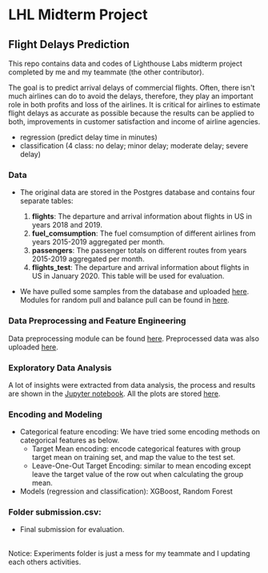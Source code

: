 # LHL Midterm Project
## Flight Delays Prediction

This repo contains data and codes of Lighthouse Labs midterm project completed by me and my teammate (the other contributor). <br>

The goal is to predict arrival delays of commercial flights. Often, there isn't much airlines can do to avoid the delays, therefore, they play an important role in both profits and loss of the airlines. It is critical for airlines to estimate flight delays as accurate as possible because the results can be applied to both, improvements in customer satisfaction and income of airline agencies.
- regression (predict delay time in minutes)
- classification (4 class: no delay; minor delay; moderate delay; severe delay)


### Data

- The original data are stored in the Postgres database and contains four separate tables: 

    1. **flights**: The departure and arrival information about flights in US in years 2018 and 2019.
    2. **fuel_comsumption**: The fuel comsumption of different airlines from years 2015-2019 aggregated per month.
    3. **passengers**: The passenger totals on different routes from years 2015-2019 aggregated per month.
    4. **flights_test**: The departure and arrival information about flights in US in January 2020. This table will be used for evaluation.

- We have pulled some samples from the database and uploaded [here](data/raw). Modules for random pull and balance pull can be found in [here](src/modules).

### Data Preprocessing and Feature Engineering
Data preprocessing module can be found [here](src/modules). Preprocessed data was also uploaded [here](data/preprocessed). <br>

### Exploratory Data Analysis
A lot of insights were extracted from data analysis, the process and results are shown in the [Jupyter notebook](src/notebooks/EDA_and_more_feature_engineering.ipynb). All the plots are stored [here](plots).

### Encoding and Modeling
- Categorical feature encoding: We have tried some encoding methods on categorical features as below.
    - Target Mean encoding: encode categorical features with group target mean on training set, and map the value to the test set.
    - Leave-One-Out Target Encoding: similar to mean encoding except leave the target value of the row out when calculating the group mean.
- Models (regression and classification): XGBoost, Random Forest

### Folder submission.csv: <br>
* Final submission for evaluation. <br>
<br>
Notice: Experiments folder is just a mess for my teammate and I updating each others activities.
